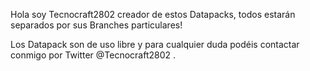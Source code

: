 Hola soy Tecnocraft2802 creador de estos Datapacks, todos estarán separados por sus Branches particulares!

Los Datapack son de uso libre y para cualquier duda podéis contactar conmigo por Twitter @Tecnocraft2802 .
